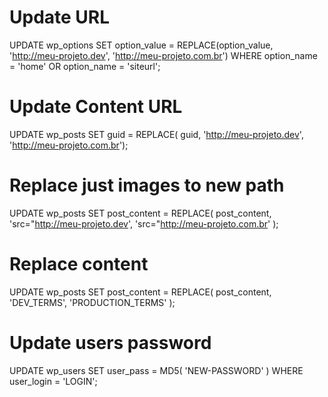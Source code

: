 # Update URL
UPDATE wp_options SET option_value = REPLACE(option_value, 'http://meu-projeto.dev', 'http://meu-projeto.com.br') WHERE option_name = 'home' OR option_name = 'siteurl';

# Update Content URL
UPDATE wp_posts SET guid = REPLACE( guid, 'http://meu-projeto.dev', 'http://meu-projeto.com.br');

# Replace just images to new path
UPDATE wp_posts SET post_content = REPLACE( post_content, 'src="http://meu-projeto.dev', 'src="http://meu-projeto.com.br' );

# Replace content
UPDATE wp_posts SET post_content = REPLACE( post_content, 'DEV_TERMS', 'PRODUCTION_TERMS' );

# Update users password
UPDATE wp_users SET user_pass = MD5( 'NEW-PASSWORD' ) WHERE user_login = 'LOGIN';